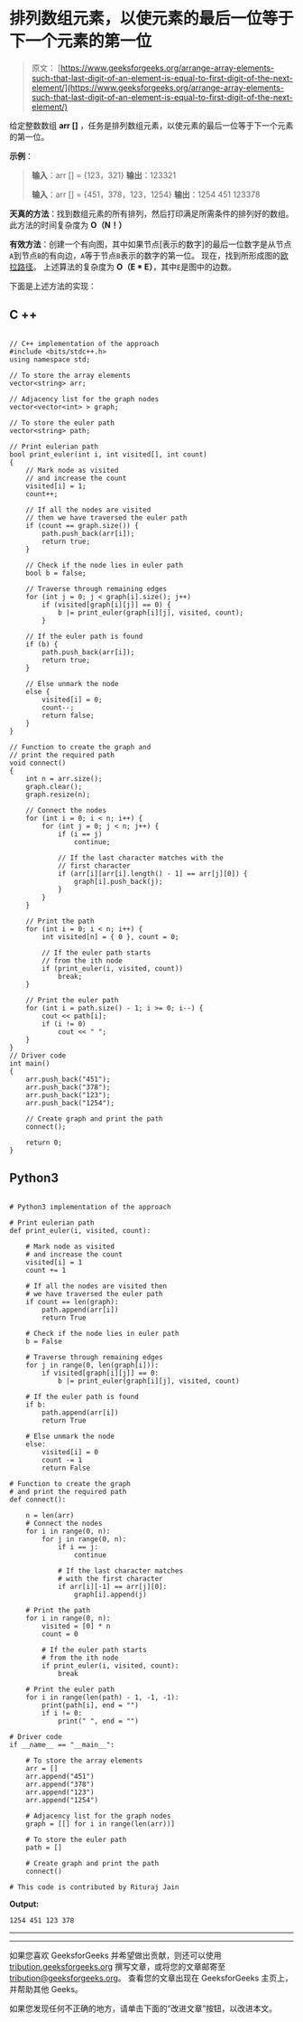 # 排列数组元素，以使元素的最后一位等于下一个元素的第一位

> 原文： [https://www.geeksforgeeks.org/arrange-array-elements-such-that-last-digit-of-an-element-is-equal-to-first-digit-of-the-next-element/](https://www.geeksforgeeks.org/arrange-array-elements-such-that-last-digit-of-an-element-is-equal-to-first-digit-of-the-next-element/)

给定整数数组 **arr []** ，任务是排列数组元素，以使元素的最后一位等于下一个元素的第一位。

**示例**：

> **输入**：arr [] = {123，321}
> **输出**：123321
> 
> **输入**：arr [] = {451，378，123，1254}
> **输出**：1254 451 123378

**天真的方法**：找到数组元素的所有排列，然后打印满足所需条件的排列好的数组。 此方法的时间复杂度为 **O（N！）**

**有效方法**：创建一个有向图，其中如果节点[表示的数字]的最后一位数字是从节点`A`到节点`B`的有向边，`A`等于节点`B`表示的数字的第一位。 现在，找到所形成图的[欧拉路径](https://www.geeksforgeeks.org/fleurys-algorithm-for-printing-eulerian-path/)。 上述算法的复杂度为 **O（E * E）**，其中`E`是图中的边数。

下面是上述方法的实现：

## C ++

```

// C++ implementation of the approach 
#include <bits/stdc++.h> 
using namespace std; 

// To store the array elements 
vector<string> arr; 

// Adjacency list for the graph nodes 
vector<vector<int> > graph; 

// To store the euler path 
vector<string> path; 

// Print eulerian path 
bool print_euler(int i, int visited[], int count) 
{ 
    // Mark node as visited 
    // and increase the count 
    visited[i] = 1; 
    count++; 

    // If all the nodes are visited 
    // then we have traversed the euler path 
    if (count == graph.size()) { 
        path.push_back(arr[i]); 
        return true; 
    } 

    // Check if the node lies in euler path 
    bool b = false; 

    // Traverse through remaining edges 
    for (int j = 0; j < graph[i].size(); j++) 
        if (visited[graph[i][j]] == 0) { 
            b |= print_euler(graph[i][j], visited, count); 
        } 

    // If the euler path is found 
    if (b) { 
        path.push_back(arr[i]); 
        return true; 
    } 

    // Else unmark the node 
    else { 
        visited[i] = 0; 
        count--; 
        return false; 
    } 
} 

// Function to create the graph and 
// print the required path 
void connect() 
{ 
    int n = arr.size(); 
    graph.clear(); 
    graph.resize(n); 

    // Connect the nodes 
    for (int i = 0; i < n; i++) { 
        for (int j = 0; j < n; j++) { 
            if (i == j) 
                continue; 

            // If the last character matches with the 
            // first character 
            if (arr[i][arr[i].length() - 1] == arr[j][0]) { 
                graph[i].push_back(j); 
            } 
        } 
    } 

    // Print the path 
    for (int i = 0; i < n; i++) { 
        int visited[n] = { 0 }, count = 0; 

        // If the euler path starts 
        // from the ith node 
        if (print_euler(i, visited, count)) 
            break; 
    } 

    // Print the euler path 
    for (int i = path.size() - 1; i >= 0; i--) { 
        cout << path[i]; 
        if (i != 0) 
            cout << " "; 
    } 
} 
// Driver code 
int main() 
{ 
    arr.push_back("451"); 
    arr.push_back("378"); 
    arr.push_back("123"); 
    arr.push_back("1254"); 

    // Create graph and print the path 
    connect(); 

    return 0; 
} 

```

## Python3

```

# Python3 implementation of the approach  

# Print eulerian path  
def print_euler(i, visited, count):  

    # Mark node as visited  
    # and increase the count  
    visited[i] = 1
    count += 1

    # If all the nodes are visited then  
    # we have traversed the euler path  
    if count == len(graph):  
        path.append(arr[i])  
        return True

    # Check if the node lies in euler path  
    b = False

    # Traverse through remaining edges  
    for j in range(0, len(graph[i])):  
        if visited[graph[i][j]] == 0:  
            b |= print_euler(graph[i][j], visited, count)  

    # If the euler path is found  
    if b:  
        path.append(arr[i])  
        return True

    # Else unmark the node  
    else:  
        visited[i] = 0
        count -= 1
        return False

# Function to create the graph  
# and print the required path  
def connect():  

    n = len(arr) 
    # Connect the nodes  
    for i in range(0, n):  
        for j in range(0, n):  
            if i == j:  
                continue

            # If the last character matches  
            # with the first character  
            if arr[i][-1] == arr[j][0]:  
                graph[i].append(j)  

    # Print the path  
    for i in range(0, n):  
        visited = [0] * n 
        count = 0

        # If the euler path starts  
        # from the ith node  
        if print_euler(i, visited, count):  
            break

    # Print the euler path  
    for i in range(len(path) - 1, -1, -1):  
        print(path[i], end = "")  
        if i != 0: 
            print(" ", end = "")  

# Driver code  
if __name__ == "__main__": 

    # To store the array elements  
    arr = [] 
    arr.append("451")  
    arr.append("378")  
    arr.append("123")  
    arr.append("1254") 

    # Adjacency list for the graph nodes 
    graph = [[] for i in range(len(arr))] 

    # To store the euler path 
    path = [] 

    # Create graph and print the path  
    connect() 

# This code is contributed by Rituraj Jain 

```

**Output:**

```
1254 451 123 378

```



* * *

* * *

如果您喜欢 GeeksforGeeks 并希望做出贡献，则还可以使用 [tribution.geeksforgeeks.org](https://contribute.geeksforgeeks.org/) 撰写文章，或将您的文章邮寄至 tribution@geeksforgeeks.org。 查看您的文章出现在 GeeksforGeeks 主页上，并帮助其他 Geeks。

如果您发现任何不正确的地方，请单击下面的“改进文章”按钮，以改进本文。